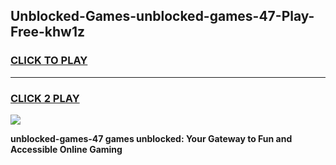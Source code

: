
## Unblocked-Games-unblocked-games-47-Play-Free-khw1z
<h3>
<a href="https://premium76.site?title=unblocked-games-47&ref=23A">CLICK TO PLAY</a></h3>
<hr>

<h3>
<a href="https://premium76.site?title=unblocked-games-47&ref=23A">CLICK 2 PLAY</a>
  
</h3>

<a href="https://premium76.site?title=unblocked-games-47&ref=23A"><img src="https://clearcache.store/games.png"></a>


**unblocked-games-47 games unblocked: Your Gateway to Fun and Accessible Online Gaming**
